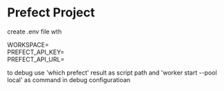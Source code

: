 # Prefect Project

create .env file wth

WORKSPACE=<br>
PREFECT_API_KEY=<br>PREFECT_API_URL=<br>

to debug use 'which prefect' result as script path and 'worker start --pool local' as command in debug configuratioan
